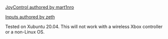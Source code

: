 [JoyControl authored by mart1nro](https://github.com/mart1nro/joycontrol)

[Inputs authored by zeth](https://github.com/zeth/inputs)

Tested on Xubuntu 20.04. This will not work with a wireless Xbox controller or a non-Linux OS.

